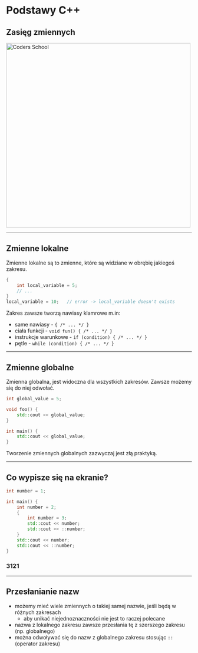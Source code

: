 <!-- .slide: data-background="#111111" -->

# Podstawy C++

## Zasięg zmiennych

<a href="https://coders.school">
    <img width="500" src="../img/coders_school_logo.png" alt="Coders School" class="plain">
</a>

___

## Zmienne lokalne

Zmienne lokalne są to zmienne, które są widziane w obrębię jakiegoś zakresu.
<!-- .element: class="fragment fade-in" -->

```cpp
{
    int local_variable = 5;
    // ...
}
local_variable = 10;   // error -> local_variable doesn't exists
```
<!-- .element: class="fragment fade-in" -->

Zakres zawsze tworzą nawiasy klamrowe m.in: <!-- .element: class="fragment fade-in" -->

* <!-- .element: class="fragment fade-in" --> same nawiasy - <code>{ /* ... */ }</code>
* <!-- .element: class="fragment fade-in" --> ciała funkcji - <code>void fun() { /* ... */ }</code>
* <!-- .element: class="fragment fade-in" --> instrukcje warunkowe - <code>if (condition) { /* ... */ }</code>
* <!-- .element: class="fragment fade-in" --> pętle - <code>while (condition) { /* ... */ }</code>

___

## Zmienne globalne

Zmienna globalna, jest widoczna dla wszystkich zakresów. Zawsze możemy się do niej odwołać.
<!-- .element: class="fragment fade-in" -->

```cpp
int global_value = 5;

void foo() {
    std::cout << global_value;
}

int main() {
    std::cout << global_value;
}
```
<!-- .element: class="fragment fade-in" -->

Tworzenie zmiennych globalnych zazwyczaj jest złą praktyką.
<!-- .element: class="fragment fade-in" -->

___

## Co wypisze się na ekranie?

```cpp
int number = 1;

int main() {
    int number = 2;
    {
        int number = 3;
        std::cout << number;
        std::cout << ::number;
    }
    std::cout << number;
    std::cout << ::number;
}
```
<!-- .element: class="fragment fade-in" -->

### 3121
<!-- .element: class="fragment fade-in" -->

___

## Przesłanianie nazw

* <!-- .element: class="fragment fade-in" --> możemy mieć wiele zmiennych o takiej samej nazwie, jeśli będą w różnych zakresach
  * <!-- .element: class="fragment fade-in" --> aby unikać niejednoznaczności nie jest to raczej polecane
* <!-- .element: class="fragment fade-in" --> nazwa z lokalnego zakresu zawsze przesłania tę z szerszego zakresu (np. globalnego)
* <!-- .element: class="fragment fade-in" --> można odwoływać się do nazw z globalnego zakresu stosując <code>::</code> (operator zakresu)
